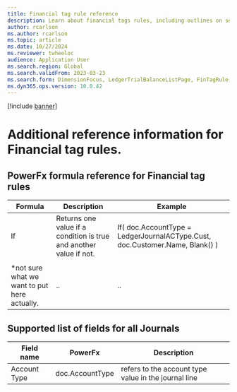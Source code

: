 ```yaml
---
title: Financial tag rule reference
description: Learn about financial tags rules, including outlines on setup, the process of creating financial tag rules, and defaulting financial tag values on transactions using copilot with PowerFx formulas
author: rcarlson
ms.author: rcarlson
ms.topic: article
ms.date: 10/27/2024
ms.reviewer: twheeloc
audience: Application User
ms.search.region: Global
ms.search.validFrom: 2023-03-23
ms.search.form: DimensionFocus, LedgerTrialBalanceListPage, FinTagRule, FinancialTags
ms.dyn365.ops.version: 10.0.42
---
```


[!include [banner](../includes/banner.md)]

# Additional reference information for Financial tag rules. 

## PowerFx formula reference for Financial tag rules

| Formula   | Description | Example     |
|-----------|-------------|-------------|
| If | Returns one value if a condition is true and another value if not. | <c>If( doc.AccountType = LedgerJournalACType.Cust, doc.Customer.Name, Blank() )</c> | 
| | | |
|*not sure what we want to put here actually. | .. | .. |

## Supported list of fields for all Journals

| Field name | PowerFx | Description |
|-----------|-------------|-------------|
| Account Type | doc.AccountType | refers to the account type value in the journal line | 
